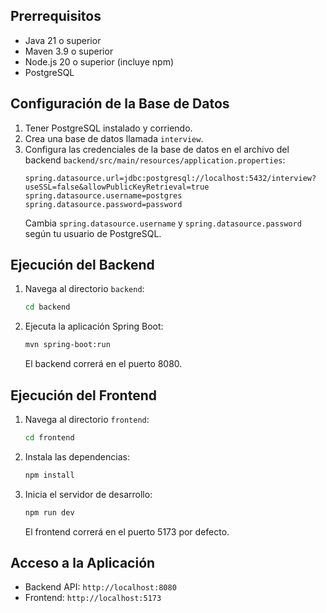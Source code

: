 ## Prerrequisitos

- Java 21 o superior
- Maven 3.9 o superior
- Node.js 20 o superior (incluye npm)
- PostgreSQL

## Configuración de la Base de Datos

1.  Tener PostgreSQL instalado y corriendo.
2.  Crea una base de datos llamada `interview`.
3.  Configura las credenciales de la base de datos en el archivo del backend `backend/src/main/resources/application.properties`:
    ```properties
    spring.datasource.url=jdbc:postgresql://localhost:5432/interview?useSSL=false&allowPublicKeyRetrieval=true
    spring.datasource.username=postgres
    spring.datasource.password=password
    ```
    Cambia `spring.datasource.username` y `spring.datasource.password` según tu usuario de PostgreSQL.

## Ejecución del Backend

1.  Navega al directorio `backend`:
    ```bash
    cd backend
    ```
2.  Ejecuta la aplicación Spring Boot:
    ```bash
    mvn spring-boot:run
    ```
    El backend correrá en el puerto 8080.

## Ejecución del Frontend

1.  Navega al directorio `frontend`:
    ```bash
    cd frontend
    ```
2.  Instala las dependencias:
    ```bash
    npm install
    ```
3.  Inicia el servidor de desarrollo:
    ```bash
    npm run dev
    ```
    El frontend correrá en el puerto 5173 por defecto.

## Acceso a la Aplicación

- Backend API: `http://localhost:8080`
- Frontend: `http://localhost:5173`